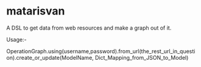 matarisvan
==========

A DSL to get data from web resources and make a graph out of it.

Usage:-

OperationGraph.using(username,password).from_url(the_rest_url_in_question).create_or_update(ModelName, Dict_Mapping_from_JSON_to_Model)
